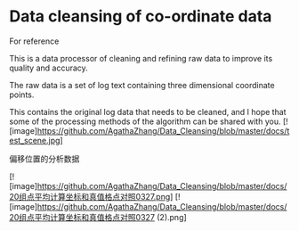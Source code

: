 # Data cleansing of co-ordinate data
For reference

This is a data processor of cleaning and refining raw data to improve its quality and accuracy.
    
The raw data is a set of log text containing three dimensional coordinate points.

This contains the original log data that needs to be cleaned, and I hope that some of the processing methods of the algorithm can be shared with you.
[![image]https://github.com/AgathaZhang/Data_Cleansing/blob/master/docs/test_scene.jpg]


偏移位置的分析数据

[![image]https://github.com/AgathaZhang/Data_Cleansing/blob/master/docs/20组点平均计算坐标和真值格点对照0327.png]
[![image]https://github.com/AgathaZhang/Data_Cleansing/blob/master/docs/20组点平均计算坐标和真值格点对照0327 (2).png]
